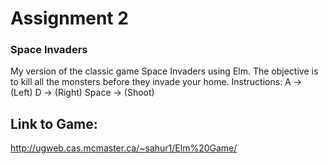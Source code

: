 # Assignment 2

### Space Invaders
My version of the classic game Space Invaders using Elm.
The objective is to kill all the monsters before they invade your home.
Instructions: A -> (Left)
              D -> (Right)
              Space -> (Shoot)
     
## Link to Game:
http://ugweb.cas.mcmaster.ca/~sahur1/Elm%20Game/
